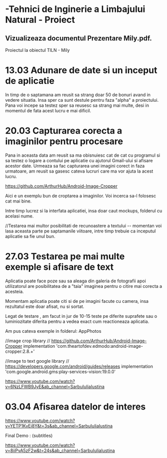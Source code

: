 # -Tehnici de Inginerie a Limbajului Natural - Proiect
## Vizualizeaza documentul Prezentare Mily.pdf.
Proiectul la obiectul TILN - Mily


# 13.03 Adunare de date si un inceput de aplicatie

  In timp de o saptamana am reusit sa strang doar 50 de bonuri avand in vedere situatia. Insa sper ca sunt destule pentru faza "alpha" a proiectului. Pana voi incepe sa testez sper sa reusesc sa strang mai multe, desi in momentul de fata acest lucru e mai dificil.


# 20.03 Capturarea corecta a imaginilor pentru procesare

  Pana in aceasta data am reusit sa ma obisnuiesc cat de cat cu programul si sa testez o logare a contului pe aplicatie cu ajutorul Gmail-ului si afisare acestor date. Urmeaza sa fac capturarea unei imagini corect in faza urmatoare, am reusit sa gasesc cateva lucruri care ma vor ajuta la acest lucru.
  
  https://github.com/ArthurHub/Android-Image-Cropper
  
  Aici e un exemplu bun de croptarea a imaginilor. Voi incerca sa-l folosesc cat mai bine.
  
  Intre timp lucrez si la interfata aplicatiei, insa doar caut mockups, folderul cu acelasi nume.

//Testarea mai multor posibilitati de recunoastere a textului -- momentan voi lasa aceasta parte pe saptamanile viitoare, intre timp trebuie ca inceputul aplicatie sa fie unul bun.


# 27.03 Testarea pe mai multe exemple si afisare de text

   Aplicatia poate face poze sau sa aleaga din galeria de fotografii apoi utilizatorul are posibilitatea de a "taia" imaginea pentru o citire mai corecta a acesteia.
  
  Momentam aplicatia poate citi si de pe imagini facute cu camera, insa rezultatul este doar afisat, nu si sortat. 
    
   Legat de testare , am facut in jur de 10-15 teste pe diferite suprafete sau o luminiozitate diferita pentru a vedea exact cum reactioneaza aplicatia.
   
  Am pus cateva exemple in folderul: AppPhotos
  
  //image crop library
  // https://github.com/ArthurHub/Android-Image-Cropper
  implementation 'com.theartofdev.edmodo:android-image-cropper:2.8.+'


  //image to text google library
  // https://developers.google.com/android/guides/releases
  implementation 'com.google.android.gms:play-services-vision:19.0.0'
  
  https://www.youtube.com/watch?v=6NzLFWB9JyE&ab_channel=SarbuIuliaIustina

# 03.04 Afisarea datelor de interes

https://www.youtube.com/watch?v=YETP1KvEi8Y&t=3s&ab_channel=SarbuIuliaIustina


Final Demo : (subtitles)

https://www.youtube.com/watch?v=8iiPvA5zF2w&t=24s&ab_channel=SarbuIuliaIustina
